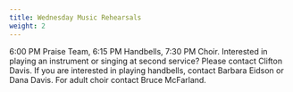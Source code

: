```yaml
---
title: Wednesday Music Rehearsals
weight: 2
---
```


6:00 PM Praise Team, 6:15 PM Handbells, 7:30 PM Choir. Interested in playing an instrument or singing at second service? Please contact Clifton Davis. If you are interested in playing handbells, contact Barbara Eidson or Dana Davis. For adult choir contact Bruce McFarland.